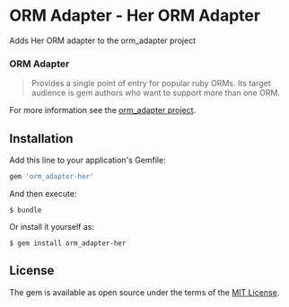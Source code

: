 # ORM Adapter - Her ORM Adapter

Adds Her ORM adapter to the orm_adapter project

### ORM Adapter
>Provides a single point of entry for popular ruby ORMs. Its target audience is gem authors who want to support more than one ORM.

For more information see the [orm_adapter project](http://github.com/ianwhite/orm_adapter).

## Installation

Add this line to your application's Gemfile:

```ruby
gem 'orm_adapter-her'
```

And then execute:

    $ bundle

Or install it yourself as:

    $ gem install orm_adapter-her

## License

The gem is available as open source under the terms of the [MIT License](http://opensource.org/licenses/MIT).
